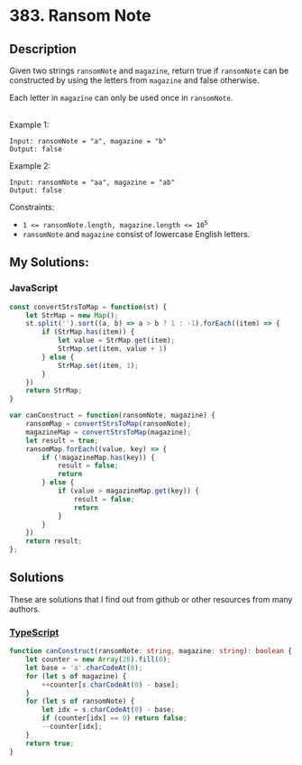 # **383. Ransom Note**

## **Description**

<p>Given two strings <code>ransomNote</code> and <code>magazine</code>, return true if <code>ransomNote</code> can be constructed by using the letters from <code>magazine</code> and false otherwise.</p>
<p>Each letter in <code>magazine</code> can only be used once in <code>ransomNote</code>.</p>

<br>
Example 1:

```
Input: ransomNote = "a", magazine = "b"
Output: false
```

Example 2:

```
Input: ransomNote = "aa", magazine = "ab"
Output: false
```

Constraints:

<ul>
	<li><code>1 &lt;= ransomNote.length, magazine.length &lt;= 10<sup>5</sup></code></li>
	<li><code>ransomNote</code> and <code>magazine</code> consist of lowercase English letters.</li>
</ul>

## **My Solutions:**

### **JavaScript**

```JavaScript
const convertStrsToMap = function(st) {
    let StrMap = new Map();
    st.split('').sort((a, b) => a > b ? 1 : -1).forEach((item) => {
        if (StrMap.has(item)) {
            let value = StrMap.get(item);
            StrMap.set(item, value + 1)
        } else {
            StrMap.set(item, 1);
        }
    })
    return StrMap;
}

var canConstruct = function(ransomNote, magazine) {
    ransomMap = convertStrsToMap(ransomNote);
    magazineMap = convertStrsToMap(magazine);
    let result = true;
    ransomMap.forEach((value, key) => {
        if (!magazineMap.has(key)) {
            result = false;
            return
        } else {
            if (value > magazineMap.get(key)) {
                result = false;
                return
            }
        }
    })
    return result;
};
```

## **Solutions**

These are solutions that I find out from github or other resources from many authors.

### [**TypeScript**](https://github.com/doocs/leetcode/blob/main/solution/0300-0399/0383.Ransom%20Note/README_EN.md#typescript)

```typescript
function canConstruct(ransomNote: string, magazine: string): boolean {
	let counter = new Array(26).fill(0);
	let base = 'a'.charCodeAt(0);
	for (let s of magazine) {
		++counter[s.charCodeAt(0) - base];
	}
	for (let s of ransomNote) {
		let idx = s.charCodeAt(0) - base;
		if (counter[idx] == 0) return false;
		--counter[idx];
	}
	return true;
}
```
